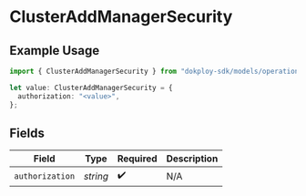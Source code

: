 # ClusterAddManagerSecurity

## Example Usage

```typescript
import { ClusterAddManagerSecurity } from "dokploy-sdk/models/operations";

let value: ClusterAddManagerSecurity = {
  authorization: "<value>",
};
```

## Fields

| Field              | Type               | Required           | Description        |
| ------------------ | ------------------ | ------------------ | ------------------ |
| `authorization`    | *string*           | :heavy_check_mark: | N/A                |